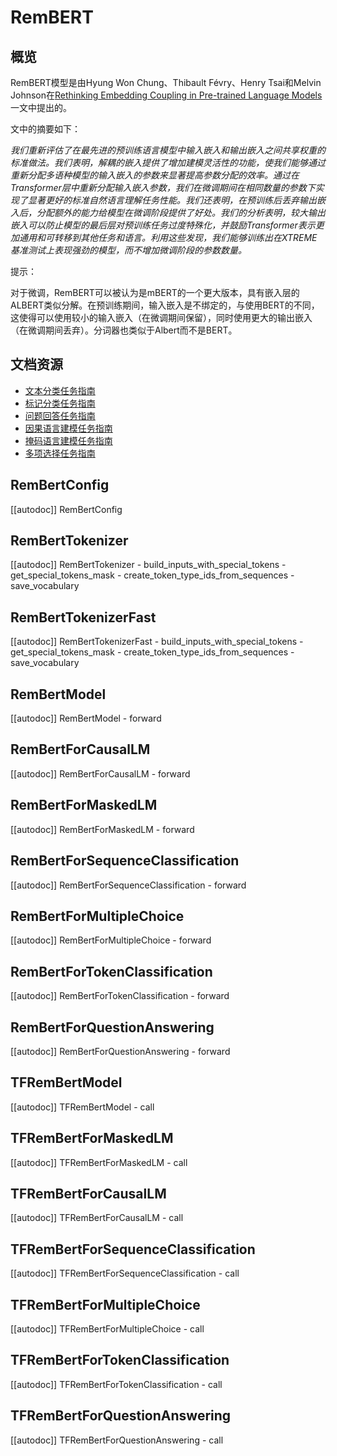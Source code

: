 <!--版权所有2020年The HuggingFace团队保留。

根据Apache许可证第2版（“许可证”）获得许可；你除非遵守许可证，否则不得使用此文件。你可以在获取以下许可证副本：

http://www.apache.org/licenses/LICENSE-2.0

除非适用法律要求或书面同意，根据许可证分发的软件是基于“按原样”“没有保修”或“条件”的基础上分发的，无论是明示或暗示。特定领域的特定语言渲染，其在你的Markdown查看器中可能无法正确渲染。

-->

# RemBERT

## 概览

RemBERT模型是由Hyung Won Chung、Thibault Févry、Henry Tsai和Melvin Johnson在[Rethinking Embedding Coupling in Pre-trained Language Models](https://arxiv.org/abs/2010.12821)一文中提出的。

文中的摘要如下：

*我们重新评估了在最先进的预训练语言模型中输入嵌入和输出嵌入之间共享权重的标准做法。我们表明，解耦的嵌入提供了增加建模灵活性的功能，使我们能够通过重新分配多语种模型的输入嵌入的参数来显著提高参数分配的效率。通过在Transformer层中重新分配输入嵌入参数，我们在微调期间在相同数量的参数下实现了显著更好的标准自然语言理解任务性能。我们还表明，在预训练后丢弃输出嵌入后，分配额外的能力给模型在微调阶段提供了好处。我们的分析表明，较大输出嵌入可以防止模型的最后层对预训练任务过度特殊化，并鼓励Transformer表示更加通用和可转移到其他任务和语言。利用这些发现，我们能够训练出在XTREME基准测试上表现强劲的模型，而不增加微调阶段的参数数量。*

提示：

对于微调，RemBERT可以被认为是mBERT的一个更大版本，具有嵌入层的ALBERT类似分解。在预训练期间，输入嵌入是不绑定的，与使用BERT的不同，这使得可以使用较小的输入嵌入（在微调期间保留），同时使用更大的输出嵌入（在微调期间丢弃）。分词器也类似于Albert而不是BERT。

## 文档资源

- [文本分类任务指南](../tasks/sequence_classification)
- [标记分类任务指南](../tasks/token_classification)
- [问题回答任务指南](../tasks/question_answering)
- [因果语言建模任务指南](../tasks/language_modeling)
- [掩码语言建模任务指南](../tasks/masked_language_modeling)
- [多项选择任务指南](../tasks/multiple_choice)

## RemBertConfig

[[autodoc]] RemBertConfig

## RemBertTokenizer

[[autodoc]] RemBertTokenizer
    - build_inputs_with_special_tokens
    - get_special_tokens_mask
    - create_token_type_ids_from_sequences
    - save_vocabulary

## RemBertTokenizerFast

[[autodoc]] RemBertTokenizerFast
    - build_inputs_with_special_tokens
    - get_special_tokens_mask
    - create_token_type_ids_from_sequences
    - save_vocabulary

## RemBertModel

[[autodoc]] RemBertModel
    - forward

## RemBertForCausalLM

[[autodoc]] RemBertForCausalLM
    - forward

## RemBertForMaskedLM

[[autodoc]] RemBertForMaskedLM
    - forward

## RemBertForSequenceClassification

[[autodoc]] RemBertForSequenceClassification
    - forward

## RemBertForMultipleChoice

[[autodoc]] RemBertForMultipleChoice
    - forward

## RemBertForTokenClassification

[[autodoc]] RemBertForTokenClassification
    - forward

## RemBertForQuestionAnswering

[[autodoc]] RemBertForQuestionAnswering
    - forward

## TFRemBertModel

[[autodoc]] TFRemBertModel
    - call

## TFRemBertForMaskedLM

[[autodoc]] TFRemBertForMaskedLM
    - call

## TFRemBertForCausalLM

[[autodoc]] TFRemBertForCausalLM
    - call

## TFRemBertForSequenceClassification

[[autodoc]] TFRemBertForSequenceClassification
    - call

## TFRemBertForMultipleChoice

[[autodoc]] TFRemBertForMultipleChoice
    - call

## TFRemBertForTokenClassification

[[autodoc]] TFRemBertForTokenClassification
    - call

## TFRemBertForQuestionAnswering

[[autodoc]] TFRemBertForQuestionAnswering
    - call